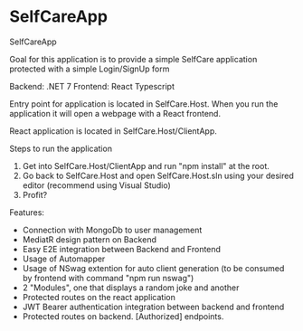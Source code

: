 # SelfCareApp
 SelfCareApp

Goal for this application is to provide a simple SelfCare application protected with a simple Login/SignUp form 

Backend: .NET 7
Frontend: React Typescript

Entry point for application is located in SelfCare.Host. When you run the application it will open a webpage with a React frontend.

React application is located in SelfCare.Host/ClientApp.

Steps to run the application
1. Get into SelfCare.Host/ClientApp and run "npm install" at the root.
2. Go back to SelfCare.Host and open SelfCare.Host.sln using your desired editor (recommend using Visual Studio)
3. Profit?


Features:
- Connection with MongoDb to user management
- MediatR design pattern on Backend
- Easy E2E integration between Backend and Frontend
- Usage of Automapper
- Usage of NSwag extention for auto client generation (to be consumed by frontend with command "npm run nswag")
- 2 "Modules", one that displays a random joke and another 
- Protected routes on the react application
- JWT Bearer authentication integration between backend and frontend
- Protected routes on backend. [Authorized] endpoints.
